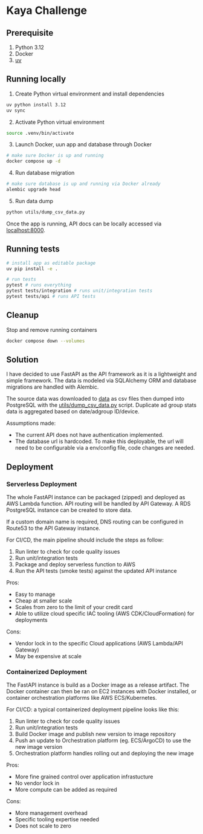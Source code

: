 # Kaya Challenge
## Prerequisite
1. Python 3.12
2. Docker
3. [uv](https://docs.astral.sh/uv/getting-started/installation/)


## Running locally
1. Create Python virtual environment and install dependencies
```bash
uv python install 3.12
uv sync
```

2. Activate Python virtual environment
```bash
source .venv/bin/activate
```

3.  Launch Docker, uun app and database through Docker
```bash
# make sure Docker is up and running
docker compose up -d
```

4. Run database migration
```bash
# make sure database is up and running via Docker already
alembic upgrade head
```

5. Run data dump
```bash
python utils/dump_csv_data.py
```

Once the app is running, API docs can be locally accessed via [localhost:8000](http://localhost:8000).

## Running tests
```bash
# install app as editable package
uv pip install -e .

# run tests
pytest # runs everything
pytest tests/integration # runs unit/integration tests
pytest tests/api # runs API tests
```

## Cleanup
Stop and remove running containers
```bash
docker compose down --volumes
```

## Solution
I have decided to use FastAPI as the API framework as it is a lightweight and simple framework. The data is modeled via SQLAlchemy ORM and database migrations are handled with Alembic.

The source data was downloaded to [data](/data) as csv files then dumped into PostgreSQL with the [utils/dump_csv_data.py](utils/dump_csv_data.py) script.
Duplicate ad group stats data is aggregated based on date/adgroup ID/device.

Assumptions made:
- The current API does not have authentication implemented.
- The database url is hardcoded. To make this deployable, the url will need to be configurable via a env/config file, code changes are needed.


## Deployment
### Serverless Deployment
The whole FastAPI instance can be packaged (zipped) and deployed as AWS Lambda function. API routing will be handled by API Gateway. A RDS PostgreSQL instance can be created to store data. 

If a custom domain name is required, DNS routing can be configured in Route53 to the API Gateway instance.

For CI/CD, the main pipeline should include the steps as follow:
1. Run linter to check for code quality issues
2. Run unit/integration tests
3. Package and deploy serverless function to AWS
4. Run the API tests (smoke tests) against the updated API instance

Pros:
- Easy to manage
- Cheap at smaller scale
- Scales from zero to the limit of your credit card
- Able to utilize cloud specific IAC tooling (AWS CDK/CloudFormation) for deployments

Cons:
- Vendor lock in to the specific Cloud applications (AWS Lambda/API Gateway)
- May be expensive at scale

### Containerized Deployment
The FastAPI instance is build as a Docker image as a release artifact. The Docker container can then be ran on EC2 instances with Docker installed, or container orchestration platforms like AWS ECS/Kubernetes.

For CI/CD: a typical containerized deployment pipeline looks like this:
1. Run linter to check for code quality issues
2. Run unit/integration tests
3. Build Docker image and publish new version to image repository
4. Push an update to Orchestration platform (eg. ECS/ArgoCD) to use the new image version
5. Orchestration platform handles rolling out and deploying the new image


Pros:
- More fine grained control over application infrastucture
- No vendor lock in
- More compute can be added as required

Cons:
- More management overhead
- Specific tooling expertise needed
- Does not scale to zero
